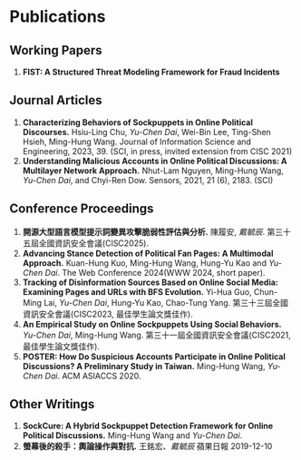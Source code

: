 # Publications

## Working Papers

1. **FIST: A Structured Threat Modeling Framework for Fraud Incidents**

## Journal Articles

1. **Characterizing Behaviors of Sockpuppets in Online Political Discourses.** Hsiu-Ling Chu, *Yu-Chen Dai*, Wei-Bin Lee, Ting-Shen Hsieh, Ming-Hung Wang. Journal of Information Science and Engineering, 2023, 39. (SCI, in press, invited extension from CISC 2021)
2. **Understanding Malicious Accounts in Online Political Discussions: A Multilayer Network Approach.** Nhut-Lam Nguyen, Ming-Hung Wang, *Yu-Chen Dai*, and Chyi-Ren Dow. Sensors, 2021, 21 (6), 2183. (SCI)

## Conference Proceedings

1. **開源大型語言模型提示詞變異攻擊脆弱性評估與分析.** 陳履安, *戴毓辰*. 第三十五屆全國資訊安全會議(CISC2025).
2. **Advancing Stance Detection of Political Fan Pages: A Multimodal Approach.** Kuan-Hung Kuo, Ming-Hung Wang, Hung-Yu Kao and *Yu-Chen Dai*. The Web Conference 2024(WWW 2024, short paper).
3. **Tracking of Disinformation Sources Based on Online Social Media: Examining Pages and URLs with BFS Evolution.** Yi-Hua Guo, Chun-Ming Lai, *Yu-Chen Dai*, Hung-Yu Kao, Chao-Tung Yang. 第三十三屆全國資訊安全會議(CISC2023, 最佳學生論文獎佳作).
4. **An Empirical Study on Online Sockpuppets Using Social Behaviors.** *Yu-Chen Dai*, Ming-Hung Wang. 第三十一屆全國資訊安全會議(CISC2021, 最佳學生論文獎佳作).
5. **POSTER: How Do Suspicious Accounts Participate in Online Political Discussions? A Preliminary Study in Taiwan.** Ming-Hung Wang, *Yu-Chen Dai*. ACM ASIACCS 2020.

## Other Writings
1. **SockCure: A Hybrid Sockpuppet Detection Framework for Online Political Discussions.** Ming-Hung Wang and *Yu-Chen Dai*.
2. **螢幕後的殺手：輿論操作與對抗.** 王銘宏、*戴毓辰* 蘋果日報 2019-12-10

